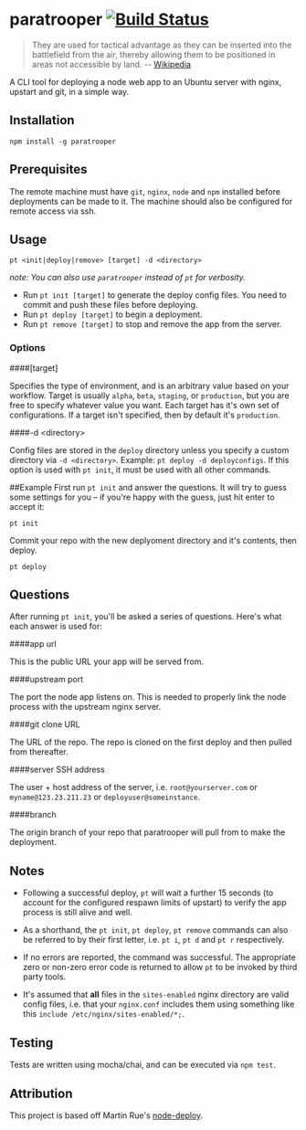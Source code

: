 # paratrooper [![Build Status][1]][2]

> They are used for tactical advantage as they can be inserted into the battlefield from the air, 
> thereby allowing them to be positioned in areas not accessible by land. -- [Wikipedia][4]

A CLI tool for deploying a node web app to an Ubuntu server with nginx, upstart and git, in a simple way.


## Installation

```
npm install -g paratrooper
```


## Prerequisites

The remote machine must have `git`, `nginx`, `node` and `npm` installed before deployments can be made to it. The machine should also be configured for remote access via ssh.


## Usage
```no-highlight
pt <init|deploy|remove> [target] -d <directory>
```

_note: You can also use `paratrooper` instead of `pt` for verbosity._

* Run `pt init [target]` to generate the deploy config files. You need to commit and push these files before deploying.
* Run `pt deploy [target]` to begin a deployment.
* Run `pt remove [target]` to stop and remove the app from the server.

### Options
####[target]

Specifies the type of environment, and is an arbitrary value based on your workflow. Target is usually `alpha`, `beta`, `staging`, or `production`,
but you are free to specify whatever value you want. Each target has it's own set of configurations. If a target isn't specified, then by default it's `production`.

####-d &lt;directory&gt;

Config files are stored in the `deploy` directory unless you specify a custom directory via `-d <directory>`. Example: `pt deploy -d deployconfigs`.
If this option is used with `pt init`, it must be used with all other commands.

##Example
First run `pt init` and answer the questions. It will try to guess some settings for you – if you're happy with the guess, just hit enter to accept it:

```no-highlight
pt init
```
Commit your repo with the new deplyoment directory and it's contents, then deploy.

```no-highlight
pt deploy
```

## Questions
After running `pt init`, you'll be asked a series of questions. Here's what each answer is used for:

####app url

This is the public URL your app will be served from.

####upstream port

The port the node app listens on. This is needed to properly link the node process with the upstream nginx server.

####git clone URL

The URL of the repo. The repo is cloned on the first deploy and then pulled from thereafter.

####server SSH address

The user + host address of the server, i.e. `root@yourserver.com` or `myname@123.23.211.23` or `deployuser@someinstance`.

####branch

The origin branch of your repo that paratrooper will pull from to make the deployment.

## Notes
- Following a successful deploy, `pt` will wait a further 15 seconds (to account for the configured respawn limits of upstart) to verify the app process is still alive and well.

- As a shorthand, the `pt init`, `pt deploy`, `pt remove` commands can also be referred to by their first letter, i.e. `pt i`, `pt d` and `pt r` respectively.

- If no errors are reported, the command was successful. The appropriate zero or non-zero error code is returned to allow `pt` to be invoked by third party tools.

- It's assumed that **all** files in the `sites-enabled` nginx directory are valid config files, i.e. that your `nginx.conf` includes them using something like this `include /etc/nginx/sites-enabled/*;`.

## Testing

Tests are written using mocha/chai, and can be executed via `npm test`.

## Attribution

This project is based off Martin Rue's [node-deploy][3].

[1]: https://travis-ci.org/knownasilya/paratrooper.svg?branch=master
[2]: https://travis-ci.org/knownasilya/paratrooper
[3]: https://github.com/martinrue/node-deploy
[4]: http://en.wikipedia.org/wiki/Paratrooper
